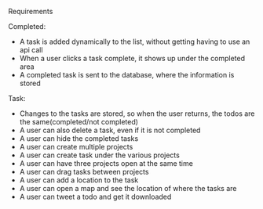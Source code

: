 Requirements

Completed:
* A task is added dynamically to the list, without getting having to use an api call
* When a user clicks a task complete, it shows up under the completed area
* A completed task is sent to the database, where the information is stored

Task:
* Changes to the tasks are stored, so when the user returns, the todos are the same(completed/not completed)
* A user can also delete a task, even if it is not completed
* A user can hide the completed tasks
* A user can create multiple projects
* A user can create task under the various projects
* A user can have three projects open at the same time
* A user can drag tasks between projects
* A user can add a location to the task
* A user can open a map and see the location of where the tasks are
* A user can tweet a todo and get it downloaded
